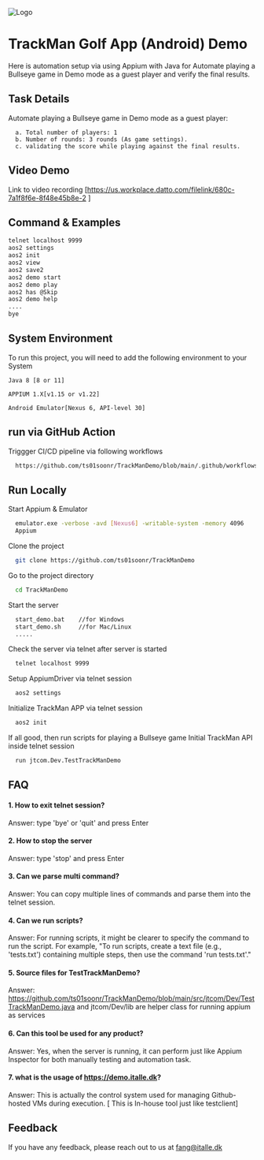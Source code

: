 
![Logo](https://demo.italle.dk/img/computers.png)


# TrackMan Golf App (Android) Demo

Here is automation setup via using Appium with Java for
Automate playing a Bullseye game in Demo mode as a guest player and verify the final results.




## Task Details

Automate playing a Bullseye game in Demo mode as a guest player:

```
  a. Total number of players: 1
  b. Number of rounds: 3 rounds (As game settings).
  c. validating the score while playing against the final results.
```
    
## Video Demo

Link to video recording [https://us.workplace.datto.com/filelink/680c-7a1f8f6e-8f48e45b8e-2 ]


## Command & Examples

```bash
telnet localhost 9999
aos2 settings
aos2 init
aos2 view
aos2 save2
aos2 demo start
aos2 demo play
aos2 has @Skip
aos2 demo help
....
bye

```


## System Environment

To run this project, you will need to add the following environment to your System

`Java 8 [8 or 11]`

`APPIUM 1.X[v1.15 or v1.22]`

`Android Emulator[Nexus 6, API-level 30]`

## run via GitHub Action

Triggger CI/CD pipeline via following workflows

```bash
  https://github.com/ts01soonr/TrackManDemo/blob/main/.github/workflows/run-test.yml
```

## Run Locally

Start Appium & Emulator

```bash
  emulator.exe -verbose -avd [Nexus6] -writable-system -memory 4096
  Appium 
```

Clone the project
```bash
  git clone https://github.com/ts01soonr/TrackManDemo
```

Go to the project directory
```bash
  cd TrackManDemo
```

Start the server

```bash
  start_demo.bat    //for Windows
  start_demo.sh     //for Mac/Linux
  .....
```

Check the server via telnet after server is started

```bash
  telnet localhost 9999
```
Setup AppiumDriver via telnet session

```bash
  aos2 settings
```
Initialize TrackMan APP via telnet session

```bash
  aos2 init
```

If all good, then run scripts for playing a Bullseye game
Initial TrackMan API inside telnet session

```bash
  run jtcom.Dev.TestTrackManDemo
```

## FAQ

#### 1. How to exit telnet session?

Answer: type 'bye' or 'quit' and press Enter 

#### 2. How to stop the server

Answer: type 'stop' and press Enter

#### 3. Can we parse multi command?

Answer: You can copy multiple lines of commands and parse them into the telnet session.

#### 4. Can we run scripts?

Answer: For running scripts, it might be clearer to specify the command to run the script. For example, "To run scripts, create a text file (e.g., 'tests.txt') containing multiple steps, then use the command 'run tests.txt'."

#### 5. Source files for TestTrackManDemo?
Answer: https://github.com/ts01soonr/TrackManDemo/blob/main/src/jtcom/Dev/TestTrackManDemo.java and jtcom/Dev/lib are helper class for running appium as services

#### 6. Can this tool be used for any product?

Answer: Yes, when the server is running, it can perform just like Appium Inspector for both manually testing and automation task. 

#### 7. what is the usage of https://demo.italle.dk?

Answer: This is actually the control system used for managing Github-hosted VMs during execution. [ This is In-house tool just like testclient]

## Feedback

If you have any feedback, please reach out to us at fang@italle.dk
